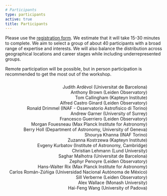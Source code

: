 ```yaml
---
# Participants
type: participants
active: true
title: Participants
---
```


<!--
<i class="fa-solid fa-people-group"></i> The registration is **closed**.
-->

Please use the [registration form](https://forms.gle/392gVDj4LmBH3yQZA). We estimate that it will take 15-30 minutes to complete. We aim to select a group of about 40 participants with a broad range of expertise and interests. We will also balance the distribution across geographical locations and career stages while including underrepresented groups.

<i class="fa-solid fa-video"></i> Remote participation will be possible, but in person participation is recommended to get the most out of the workshop.

<!-- ###<i class="fa-solid fa-exclamation-triangle"></i> **2024.08.10: There are still places available. Registration is open untill all availabe places are filled.** -->

<!--
###<i class="fa-solid fa-envelope-open-text"></i> Participants notified on **July 12 2024**.

###<i class="fa-solid fa-circle-check"></i> Participation confirmation by **July 26 2024**.
-->

<div style="display:flex; justify-content: center; flex-wrap: wrap;">
<div class="col-md-6" align="right" style="margin: 10px;">
Judith Ardèvol (Universitat de Barcelona)<br/>
Anthony Brown (Leiden Observatory)<br/>
Tom Callingham (Kapteyn Institute)<br/>
Alfred Castro Ginard (Leiden Observatory)<br/>
Ronald Drimmel (INAF - Osservatorio Astrofisico di Torino)<br/>
Andrew Garner (University of Surrey)<br/>
Francesco Guerriero (Leiden Observatory)<br/>
Morgan Fouesneau (Max Planck Institute for Astronomy)<br/>
Berry Holl (Department of Astronomy, University of Geneva)<br/>
Shourya Khanna (INAF Torino)<br/>
Zuzanna Kostrzewa (Kapteyn Institute)<br/>
Evgeny Kurbatov (Institute of Astronomy, Cambridge)<br/>
Christian Lehmann (Lund University)<br/>
Saghar Malhotra (Universitat de Barcelona)<br/>
Zephyr Penoyre (Leiden Observatory)<br/>
Hans-Walter Rix (Max Planck Institute for Astronomy)<br/>
Carlos Román-Zúñiga (Universidad Nacional Autónoma de México)<br/>
Sill Verberne (Leiden Observatory)<br/>
Alex Wallace (Monash University)<br/>
Hai-Feng Wang (University of Padova)<br/>
</div>

<!--
_We will later list here the participants of the workshop, and we will add a group picture._
-->

<!--
<div style="display:flex; justify-content: center; flex-wrap: wrap;">
<img src="static/img/community-workshop3-group-picture.jpg" alt="group" width=90% style="float: right;">
</div>
-->

<div style="font-size:30px; display:flex; justify-content: center;">
<i class="fa-solid fa-people-group" style="margin-left: 15px;"></i>
</div>

<div style="display:flex; justify-content: center; flex-wrap: wrap;">
<div class="col-md-6" align="right" style="margin: 10px;">
</div>
